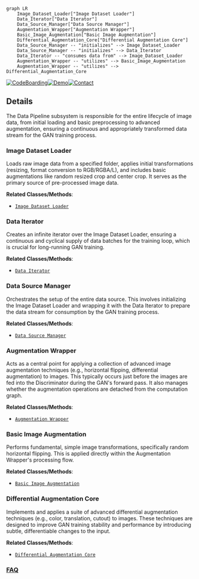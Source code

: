 ```mermaid
graph LR
    Image_Dataset_Loader["Image Dataset Loader"]
    Data_Iterator["Data Iterator"]
    Data_Source_Manager["Data Source Manager"]
    Augmentation_Wrapper["Augmentation Wrapper"]
    Basic_Image_Augmentation["Basic Image Augmentation"]
    Differential_Augmentation_Core["Differential Augmentation Core"]
    Data_Source_Manager -- "initializes" --> Image_Dataset_Loader
    Data_Source_Manager -- "initializes" --> Data_Iterator
    Data_Iterator -- "consumes data from" --> Image_Dataset_Loader
    Augmentation_Wrapper -- "utilizes" --> Basic_Image_Augmentation
    Augmentation_Wrapper -- "utilizes" --> Differential_Augmentation_Core
```

[![CodeBoarding](https://img.shields.io/badge/Generated%20by-CodeBoarding-9cf?style=flat-square)](https://github.com/CodeBoarding/GeneratedOnBoardings)[![Demo](https://img.shields.io/badge/Try%20our-Demo-blue?style=flat-square)](https://www.codeboarding.org/demo)[![Contact](https://img.shields.io/badge/Contact%20us%20-%20contact@codeboarding.org-lightgrey?style=flat-square)](mailto:contact@codeboarding.org)

## Details

The Data Pipeline subsystem is responsible for the entire lifecycle of image data, from initial loading and basic preprocessing to advanced augmentation, ensuring a continuous and appropriately transformed data stream for the GAN training process.

### Image Dataset Loader
Loads raw image data from a specified folder, applies initial transformations (resizing, format conversion to RGB/RGBA/L), and includes basic augmentations like random resized crop and center crop. It serves as the primary source of pre-processed image data.


**Related Classes/Methods**:

- <a href="https://github.com/lucidrains/lightweight-gan/blob/main/lightweight_gan/lightweight_gan.py" target="_blank" rel="noopener noreferrer">`Image Dataset Loader`</a>


### Data Iterator
Creates an infinite iterator over the Image Dataset Loader, ensuring a continuous and cyclical supply of data batches for the training loop, which is crucial for long-running GAN training.


**Related Classes/Methods**:

- <a href="https://github.com/lucidrains/lightweight-gan/blob/main/lightweight_gan/lightweight_gan.py" target="_blank" rel="noopener noreferrer">`Data Iterator`</a>


### Data Source Manager
Orchestrates the setup of the entire data source. This involves initializing the Image Dataset Loader and wrapping it with the Data Iterator to prepare the data stream for consumption by the GAN training process.


**Related Classes/Methods**:

- <a href="https://github.com/lucidrains/lightweight-gan/blob/main/lightweight_gan/lightweight_gan.py" target="_blank" rel="noopener noreferrer">`Data Source Manager`</a>


### Augmentation Wrapper
Acts as a central point for applying a collection of advanced image augmentation techniques (e.g., horizontal flipping, differential augmentation) to images. This typically occurs just before the images are fed into the Discriminator during the GAN's forward pass. It also manages whether the augmentation operations are detached from the computation graph.


**Related Classes/Methods**:

- <a href="https://github.com/lucidrains/lightweight-gan/blob/main/lightweight_gan/lightweight_gan.py" target="_blank" rel="noopener noreferrer">`Augmentation Wrapper`</a>


### Basic Image Augmentation
Performs fundamental, simple image transformations, specifically random horizontal flipping. This is applied directly within the Augmentation Wrapper's processing flow.


**Related Classes/Methods**:

- <a href="https://github.com/lucidrains/lightweight-gan/blob/main/lightweight_gan/lightweight_gan.py" target="_blank" rel="noopener noreferrer">`Basic Image Augmentation`</a>


### Differential Augmentation Core
Implements and applies a suite of advanced differential augmentation techniques (e.g., color, translation, cutout) to images. These techniques are designed to improve GAN training stability and performance by introducing subtle, differentiable changes to the input.


**Related Classes/Methods**:

- <a href="https://github.com/lucidrains/lightweight-gan/blob/main/lightweight_gan/diff_augment.py" target="_blank" rel="noopener noreferrer">`Differential Augmentation Core`</a>




### [FAQ](https://github.com/CodeBoarding/GeneratedOnBoardings/tree/main?tab=readme-ov-file#faq)